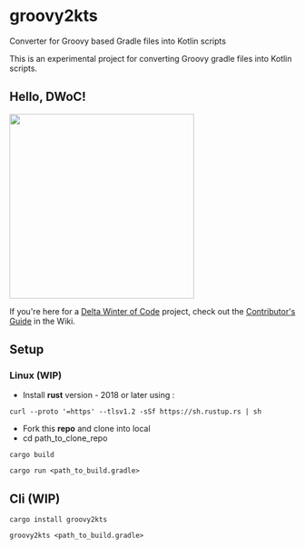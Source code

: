 # groovy2kts
Converter for Groovy based Gradle files into Kotlin scripts

This is an experimental project for converting Groovy gradle files into Kotlin scripts.


## Hello, DWoC!

<img src="https://imgur.com/TLx5rsv.png" width="325px" />

If you're here for a [Delta Winter of Code](https://dwoc.io) project, check out the [Contributor's Guide](https://github.com/ranaaditya/groovy2kts/wiki/DWoC-Contributor's-Guide) in the Wiki.


## Setup
### Linux (WIP) 

- Install **rust**  version - 2018 or later using :
```
curl --proto '=https' --tlsv1.2 -sSf https://sh.rustup.rs | sh
```

- Fork this **repo** and clone into local
- cd path_to_clone_repo

```
cargo build

cargo run <path_to_build.gradle>
```

## Cli (WIP)

```
cargo install groovy2kts

groovy2kts <path_to_build.gradle>
```
